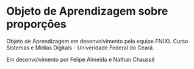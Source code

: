 # Objeto de Aprendizagem sobre proporções
Objeto de Aprendizagem em desenvolvimento pela equipe FN(X). Curso Sistemas e Mídias Digitais - Univeridade Federal do Ceará.

Em desenvolvimento por Felipe Almeida e Nathan Chaussê
